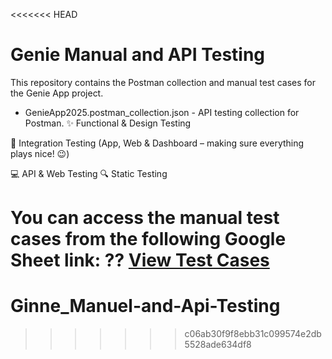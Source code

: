 <<<<<<< HEAD
# Genie Manual and API Testing 
 
This repository contains the Postman collection and manual test cases for the Genie App project.  
 
- GenieApp2025.postman_collection.json - API testing collection for Postman. 
✨ Functional & Design Testing

🔗 Integration Testing (App, Web & Dashboard – making sure everything plays nice! 😉)

💻 API & Web Testing
🔍 Static Testing

You can access the manual test cases from the following Google Sheet link: 
?? [View Test Cases](https://docs.google.com/spreadsheets/d/1FIpFZkie_XRrcx5Fdd3U1xjKj97FNwvBDBblFmrARAs/edit?gid=0#gid=0) 
=======
# Ginne_Manuel-and-Api-Testing
>>>>>>> c06ab30f9f8ebb31c099574e2db5528ade634df8
